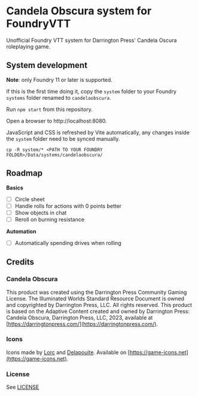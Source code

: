 # Candela Obscura system for FoundryVTT

Unofficial Foundry VTT system for Darrington Press' Candela Oscura roleplaying game.

## System development

**Note**: only Foundry 11 or later is supported.

If this is the first time doing it, copy the `system` folder to your Foundry `systems` folder renamed to `candelaobscura`.

Run `npm start` from this repository.

Open a browser to http://localhost:8080.

JavaScript and CSS is refreshed by Vite automatically, any changes inside the `system` folder need to be synced manually.

```
cp -R system/* <PATH TO YOUR FOUNDRY FOLDER>/Data/systems/candelaobscura/
```

## Roadmap

**Basics**

-   [ ] Circle sheet
-   [ ] Handle rolls for actions with 0 points better
-   [ ] Show objects in chat
-   [ ] Reroll on burning resistance

**Automation**

-   [ ] Automatically spending drives when rolling

## Credits

### Candela Obscura

This product was created using the Darrington Press Community Gaming License. The Illuminated Worlds Standard Resource Document is owned and copyrighted by Darrington Press, LLC. All rights reserved. This product is based on the Adaptive Content created and owned by Darrington Press: Candela Obscura, Darrington Press, LLC, 2023, available at [https://darringtonpress.com/](https://darringtonpress.com/).

### Icons

Icons made by [Lorc](https://lorcblog.blogspot.com) and [Delapouite](https://delapouite.com). Available on [https://game-icons.net](https://game-icons.net).

### License

See [LICENSE](/LICENSE)
